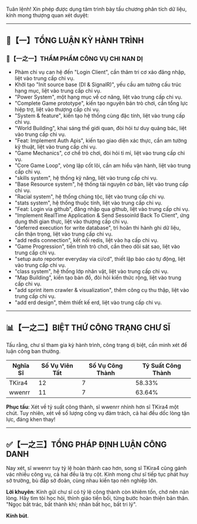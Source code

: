 Tuân lệnh! Xin phép được dụng tâm trình bày tấu chương phân tích dữ liệu, kính mong thượng quan xét duyệt:

---

## 🧾【一】TỔNG LUẬN KỲ HÀNH TRÌNH

### 🧠【一之一】THẨM PHẨM CÔNG VỤ CHI NAN DỊ

- Phàm chi vụ can hệ đến "Login Client", cần thâm tri cơ xảo đăng nhập, liệt vào trung cấp chi vụ.
- Khởi tạo "Init source base (DI & SignalR)", yếu cầu am tường cấu trúc hạng mục, liệt vào trung cấp chi vụ.
- "Power System", một hạng mục về cơ năng, liệt vào trung cấp chi vụ.
- "Complete Game prototype", kiến tạo nguyên bản trò chơi, cần tổng lực hiệp trợ, liệt vào thượng cấp chi vụ.
- "System & feature", kiến tạo hệ thống cùng đặc tính, liệt vào trung cấp chi vụ.
- "World Building", khai sáng thế giới quan, đòi hỏi tư duy quảng bác, liệt vào trung cấp chi vụ.
- "Feat: Implement Auth Apis", kiến tạo giao diện xác thực, cần am tường kỹ thuật, liệt vào trung cấp chi vụ.
- "Game Mechanics", cơ chế trò chơi, đòi hỏi tỉ mỉ, liệt vào trung cấp chi vụ.
- "Core Game Loop", vòng lặp cốt lõi, cần am hiểu vận hành, liệt vào trung cấp chi vụ.
- "skills system", hệ thống kỹ năng, liệt vào trung cấp chi vụ.
- "Base Resource system", hệ thống tài nguyên cơ bản, liệt vào trung cấp chi vụ.
- "Racial system", hệ thống chủng tộc, liệt vào trung cấp chi vụ.
- "stats system", hệ thống thuộc tính, liệt vào trung cấp chi vụ.
- "Feat: Login via github", đăng nhập qua github, liệt vào trung cấp chi vụ.
- "Implement RealTime Application & Send SessoinId Back To Client", ứng dụng thời gian thực, liệt vào thượng cấp chi vụ.
- "deferred execution for write database", trì hoãn thi hành ghi dữ liệu, cần thận trọng, liệt vào trung cấp chi vụ.
- "add redis connection", kết nối redis, liệt vào hạ cấp chi vụ.
- "Game Progression", tiến trình trò chơi, cần theo dõi sát sao, liệt vào trung cấp chi vụ.
- "setup auto reporter everyday via ci/cd", thiết lập báo cáo tự động, liệt vào trung cấp chi vụ.
- "class system", hệ thống lớp nhân vật, liệt vào trung cấp chi vụ.
- "Map Building", kiến tạo bản đồ, đòi hỏi kiến thức rộng, liệt vào trung cấp chi vụ.
- "add sprint item crawler & visualization", thêm công cụ thu thập, liệt vào trung cấp chi vụ.
- "add erd design", thêm thiết kế erd, liệt vào trung cấp chi vụ.

---

## 📊【一之二】BIỆT THỨ CÔNG TRẠNG CHƯ SĨ

Tấu rằng, chư sĩ tham gia kỳ hành trình, công trạng dị biệt, cần minh xét để luận công ban thưởng.

| Nghĩa Sĩ    | Số Vụ Viên Tất | Số Vụ Công Thành | Tỷ Suất Công Thành |
| -------- | -------- | -------- | -------- |
| TKira4 | 12       | 7       | 58.33%     |
| wwenrr | 11       | 7       | 63.64%      |

**Phục tấu**: Xét về tỷ suất công thành, sĩ wwenrr nhỉnh hơn sĩ TKira4 một chút. Tuy nhiên, xét về số lượng công vụ đảm trách, cả hai đều dốc lòng tận lực, đáng khen thay!

---

## ✅【一之三】TỔNG PHÁP ĐỊNH LUẬN CÔNG DANH

Nay xét, sĩ wwenrr tuy tỷ lệ hoàn thành cao hơn, song sĩ TKira4 cũng gánh vác nhiều công vụ, cả hai đều là trụ cột. Kính mong chư sĩ tiếp tục phát huy sở trường, bù đắp sở đoản, cùng nhau kiến tạo nên nghiệp lớn.

**Lời khuyên**: Kính gửi chư sĩ có tỷ lệ công thành còn khiêm tốn, chớ nên nản lòng. Hãy tìm tòi học hỏi, thỉnh giáo tiền bối, từng bước hoàn thiện bản thân. "Ngọc bất trác, bất thành khí; nhân bất học, bất tri lý".

**Kính bút**.
